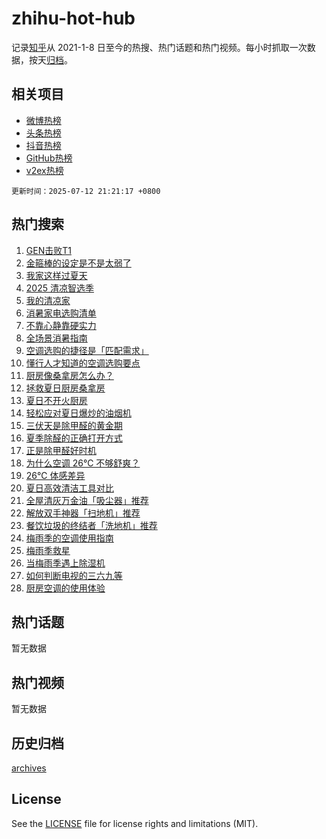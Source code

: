 # zhihu-hot-hub

记录[知乎](https://www.zhihu.com/)从 2021-1-8 日至今的热搜、热门话题和热门视频。每小时抓取一次数据，按天[归档](archives)。

## 相关项目

- [微博热榜](https://github.com/snaildev/weibo-hot-hub)
- [头条热榜](https://github.com/snaildev/toutiao-hot-hub)
- [抖音热榜](https://github.com/snaildev/douyin-hot-hub)
- [GitHub热榜](https://github.com/snaildev/github-hot-hub)
- [v2ex热榜](https://github.com/snaildev/v2ex-hot-hub)


`更新时间：2025-07-12 21:21:17 +0800`

## 热门搜索

1. [GEN击败T1](https://www.zhihu.com/search?q=GEN%E5%87%BB%E8%B4%A5T1)
1. [金箍棒的设定是不是太弱了](https://www.zhihu.com/search?q=%E9%87%91%E7%AE%8D%E6%A3%92%E7%9A%84%E8%AE%BE%E5%AE%9A%E6%98%AF%E4%B8%8D%E6%98%AF%E5%A4%AA%E5%BC%B1%E4%BA%86)
1. [我家这样过夏天](https://www.zhihu.com/search?q=%E6%88%91%E5%AE%B6%E8%BF%99%E6%A0%B7%E8%BF%87%E5%A4%8F%E5%A4%A9)
1. [2025 清凉智选季](https://www.zhihu.com/search?q=2025%20%E6%B8%85%E5%87%89%E6%99%BA%E9%80%89%E5%AD%A3)
1. [我的清凉家](https://www.zhihu.com/search?q=%E6%88%91%E7%9A%84%E6%B8%85%E5%87%89%E5%AE%B6)
1. [消暑家电选购清单](https://www.zhihu.com/search?q=%E6%B6%88%E6%9A%91%E5%AE%B6%E7%94%B5%E9%80%89%E8%B4%AD%E6%B8%85%E5%8D%95)
1. [不靠心静靠硬实力](https://www.zhihu.com/search?q=%E4%B8%8D%E9%9D%A0%E5%BF%83%E9%9D%99%E9%9D%A0%E7%A1%AC%E5%AE%9E%E5%8A%9B)
1. [全场景消暑指南](https://www.zhihu.com/search?q=%E5%85%A8%E5%9C%BA%E6%99%AF%E6%B6%88%E6%9A%91%E6%8C%87%E5%8D%97)
1. [空调选购的捷径是「匹配需求」](https://www.zhihu.com/search?q=%E7%A9%BA%E8%B0%83%E9%80%89%E8%B4%AD%E7%9A%84%E6%8D%B7%E5%BE%84%E6%98%AF%E3%80%8C%E5%8C%B9%E9%85%8D%E9%9C%80%E6%B1%82%E3%80%8D)
1. [懂行人才知道的空调选购要点](https://www.zhihu.com/search?q=%E6%87%82%E8%A1%8C%E4%BA%BA%E6%89%8D%E7%9F%A5%E9%81%93%E7%9A%84%E7%A9%BA%E8%B0%83%E9%80%89%E8%B4%AD%E8%A6%81%E7%82%B9)
1. [厨房像桑拿房怎么办？](https://www.zhihu.com/search?q=%E5%8E%A8%E6%88%BF%E5%83%8F%E6%A1%91%E6%8B%BF%E6%88%BF%E6%80%8E%E4%B9%88%E5%8A%9E%EF%BC%9F)
1. [拯救夏日厨房桑拿房](https://www.zhihu.com/search?q=%E6%8B%AF%E6%95%91%E5%A4%8F%E6%97%A5%E5%8E%A8%E6%88%BF%E6%A1%91%E6%8B%BF%E6%88%BF)
1. [夏日不开火厨房](https://www.zhihu.com/search?q=%E5%A4%8F%E6%97%A5%E4%B8%8D%E5%BC%80%E7%81%AB%E5%8E%A8%E6%88%BF)
1. [轻松应对夏日爆炒的油烟机](https://www.zhihu.com/search?q=%E8%BD%BB%E6%9D%BE%E5%BA%94%E5%AF%B9%E5%A4%8F%E6%97%A5%E7%88%86%E7%82%92%E7%9A%84%E6%B2%B9%E7%83%9F%E6%9C%BA)
1. [三伏天是除甲醛的黄金期](https://www.zhihu.com/search?q=%E4%B8%89%E4%BC%8F%E5%A4%A9%E6%98%AF%E9%99%A4%E7%94%B2%E9%86%9B%E7%9A%84%E9%BB%84%E9%87%91%E6%9C%9F)
1. [夏季除醛的正确打开方式](https://www.zhihu.com/search?q=%E5%A4%8F%E5%AD%A3%E9%99%A4%E9%86%9B%E7%9A%84%E6%AD%A3%E7%A1%AE%E6%89%93%E5%BC%80%E6%96%B9%E5%BC%8F)
1. [正是除甲醛好时机](https://www.zhihu.com/search?q=%E6%AD%A3%E6%98%AF%E9%99%A4%E7%94%B2%E9%86%9B%E5%A5%BD%E6%97%B6%E6%9C%BA)
1. [为什么空调 26℃ 不够舒爽？](https://www.zhihu.com/search?q=%E4%B8%BA%E4%BB%80%E4%B9%88%E7%A9%BA%E8%B0%83%2026%E2%84%83%20%E4%B8%8D%E5%A4%9F%E8%88%92%E7%88%BD%EF%BC%9F)
1. [26℃ 体感差异](https://www.zhihu.com/search?q=26%E2%84%83%20%E4%BD%93%E6%84%9F%E5%B7%AE%E5%BC%82)
1. [夏日高效清洁工具对比](https://www.zhihu.com/search?q=%E5%A4%8F%E6%97%A5%E9%AB%98%E6%95%88%E6%B8%85%E6%B4%81%E5%B7%A5%E5%85%B7%E5%AF%B9%E6%AF%94)
1. [全屋清灰万金油「吸尘器」推荐](https://www.zhihu.com/search?q=%E5%85%A8%E5%B1%8B%E6%B8%85%E7%81%B0%E4%B8%87%E9%87%91%E6%B2%B9%E3%80%8C%E5%90%B8%E5%B0%98%E5%99%A8%E3%80%8D%E6%8E%A8%E8%8D%90)
1. [解放双手神器「扫地机」推荐](https://www.zhihu.com/search?q=%E8%A7%A3%E6%94%BE%E5%8F%8C%E6%89%8B%E7%A5%9E%E5%99%A8%E3%80%8C%E6%89%AB%E5%9C%B0%E6%9C%BA%E3%80%8D%E6%8E%A8%E8%8D%90)
1. [餐饮垃圾的终结者「洗地机」推荐](https://www.zhihu.com/search?q=%E9%A4%90%E9%A5%AE%E5%9E%83%E5%9C%BE%E7%9A%84%E7%BB%88%E7%BB%93%E8%80%85%E3%80%8C%E6%B4%97%E5%9C%B0%E6%9C%BA%E3%80%8D%E6%8E%A8%E8%8D%90)
1. [梅雨季的空调使用指南](https://www.zhihu.com/search?q=%E6%A2%85%E9%9B%A8%E5%AD%A3%E7%9A%84%E7%A9%BA%E8%B0%83%E4%BD%BF%E7%94%A8%E6%8C%87%E5%8D%97)
1. [梅雨季救星](https://www.zhihu.com/search?q=%E6%A2%85%E9%9B%A8%E5%AD%A3%E6%95%91%E6%98%9F)
1. [当梅雨季遇上除湿机](https://www.zhihu.com/search?q=%E5%BD%93%E6%A2%85%E9%9B%A8%E5%AD%A3%E9%81%87%E4%B8%8A%E9%99%A4%E6%B9%BF%E6%9C%BA)
1. [如何判断电视的三六九等](https://www.zhihu.com/search?q=%E5%A6%82%E4%BD%95%E5%88%A4%E6%96%AD%E7%94%B5%E8%A7%86%E7%9A%84%E4%B8%89%E5%85%AD%E4%B9%9D%E7%AD%89)
1. [厨房空调的使用体验](https://www.zhihu.com/search?q=%E5%8E%A8%E6%88%BF%E7%A9%BA%E8%B0%83%E7%9A%84%E4%BD%BF%E7%94%A8%E4%BD%93%E9%AA%8C)

## 热门话题

暂无数据

## 热门视频

暂无数据

## 历史归档

[archives](archives)

## License

See the [LICENSE](LICENSE) file for license rights and limitations (MIT).
